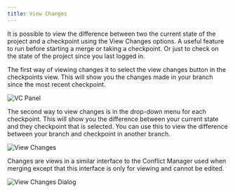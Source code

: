 ```yaml
---
title: View Changes
---
```


It is possible to view the difference between two the current state of the project and a checkpoint using the View Changes options. A useful feature to run before starting a merge or taking a checkpoint. Or just to check on the state of the project since you last logged in.

The first way of viewing changes it to select the view changes button in the checkpoints view. This will show you the changes made in your branch since the most recent checkpoint.

![VC Panel](/img/user-manual/version-control/vc-panel.jpg)

The second way to view changes is in the drop-down menu for each checkpoint. This will show you the difference between your current state and they checkpoint that is selected. You can use this to view the difference between your branch and checkpoint in another branch.

![View Changes](/img/user-manual/version-control/view-changes.jpg)

Changes are views in a similar interface to the Conflict Manager used when merging except that this interface is only for viewing and cannot be edited.

![View Changes Dialog](/img/user-manual/version-control/view-changes-dialog.jpg)
